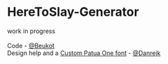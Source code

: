 ﻿# HereToSlay-Generator
work in progress<br><br>
Code - <a href="https://github.com/Beukot">@Beukot</a><br>
Design help and a <a href="https://github.com/Danrejk/PatuaOne-Polish">Custom Patua One font</a> - <a href="https://github.com/Danrejk">@Danrejk</a>
